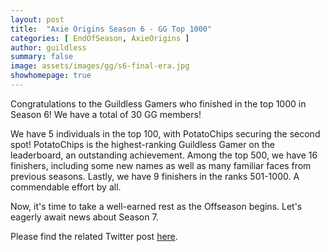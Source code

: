 ```yaml
---
layout: post
title:  "Axie Origins Season 6 - GG Top 1000"
categories: [ EndOfSeason, AxieOrigins ]
author: guildless
summary: false
image: assets/images/gg/s6-final-era.jpg
showhomepage: true
---
```


Congratulations to the Guildless Gamers who finished in the top 1000 in Season 6! We have a total of 30 GG members!

We have 5 individuals in the top 100, with PotatoChips securing the second spot! PotatoChips is the highest-ranking Guildless Gamer on the leaderboard, an outstanding achievement. Among the top 500, we have 16 finishers, including some new names as well as many familiar faces from previous seasons. Lastly, we have 9 finishers in the ranks 501-1000. A commendable effort by all.

Now, it's time to take a well-earned rest as the Offseason begins. Let's eagerly await news about Season 7.

Please find the related Twitter post  <a href="https://twitter.com/GuildlessGamers/status/1731163307367948699">here</a>.